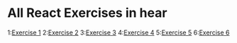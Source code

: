 # All React Exercises in hear

1:[Exercise 1](https://github.com/Ibrahim-Abdirashid/React-Exercises/blob/master/src/README.md)
2:[Exercise 2](https://github.com/Ibrahim-Abdirashid/React-Exercises/tree/main/exercise2/src)
3:[Exercise 3](https://github.com/Ibrahim-Abdirashid/React-Exercises/tree/main/exercise3/src)
4:[Exercise 4](https://github.com/Ibrahim-Abdirashid/React-Exercises/tree/main/exercise4/src)
5:[Exercise 5](https://github.com/Ibrahim-Abdirashid/React-Exercises/tree/main/exercise5/src)
6:[Exercise 6](https://github.com/Ibrahim-Abdirashid/React-Exercises/tree/main/exercise6/src)